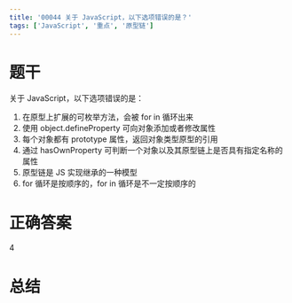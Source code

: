 ```yaml
---
title: '00044 关于 JavaScript，以下选项错误的是？'
tags: ['JavaScript', '重点', '原型链']
---
```


# 题干

关于 JavaScript，以下选项错误的是：

1. 在原型上扩展的可枚举方法，会被 for in 循环出来
2. 使用 object.defineProperty 可向对象添加或者修改属性
3. 每个对象都有 prototype 属性，返回对象类型原型的引用
4. 通过 hasOwnProperty 可判断一个对象以及其原型链上是否具有指定名称的属性
5. 原型链是 JS 实现继承的一种模型
6. for 循环是按顺序的，for in 循环是不一定按顺序的

# 正确答案

4

# 总结



<script>
  function func() {

  }
  
</script>